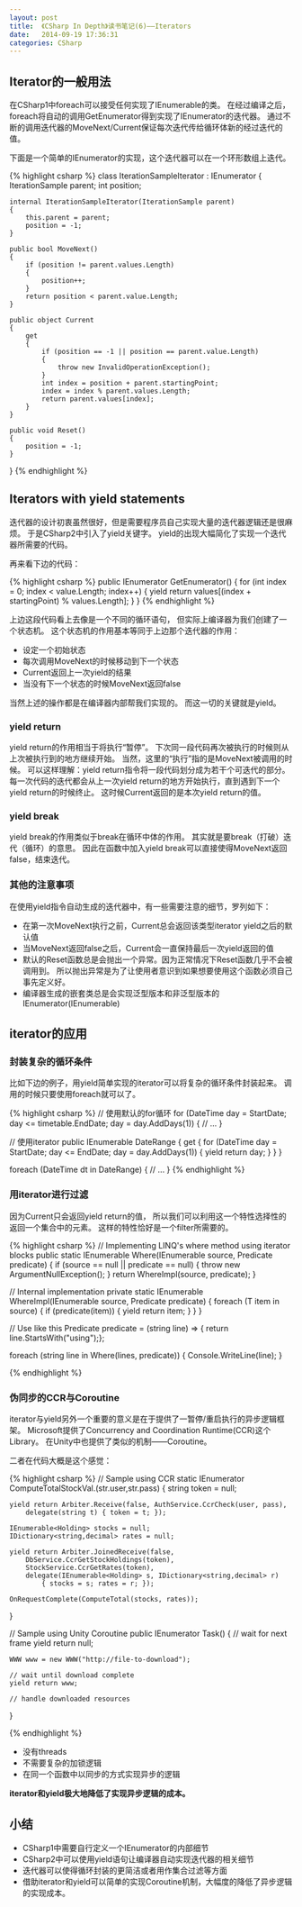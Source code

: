 ```yaml
---
layout: post
title:  《CSharp In Depth》读书笔记(6)——Iterators
date:   2014-09-19 17:36:31
categories: CSharp
---
```


## Iterator的一般用法

在CSharp1中foreach可以接受任何实现了IEnumerable的类。
在经过编译之后，foreach将自动的调用GetEnumerator得到实现了IEnumerator的迭代器。
通过不断的调用迭代器的MoveNext/Current保证每次迭代传给循环体新的经过迭代的值。

下面是一个简单的IEnumerator的实现，这个迭代器可以在一个环形数组上迭代。

{% highlight csharp %}
class IterationSampleIterator : IEnumerator
{
	IterationSample parent;
	int position;
	
	internal IterationSampleIterator(IterationSample parent)
	{
		this.parent = parent;
		position = -1;
	}

	public bool MoveNext()
	{
		if (position != parent.values.Length)
		{
			position++;
		}
		return position < parent.value.Length;
	}

	public object Current
	{
		get
		{
			if (position == -1 || position == parent.value.Length) 
			{
				throw new InvalidOperationException();
			}
			int index = position + parent.startingPoint;
			index = index % parent.values.Length;
			return parent.values[index];
		}
	}

	public void Reset()
	{
		position = -1;
	}
}
{% endhighlight %}


## Iterators with yield statements

迭代器的设计初衷虽然很好，但是需要程序员自己实现大量的迭代器逻辑还是很麻烦。
于是CSharp2中引入了yield关键字。
yield的出现大幅简化了实现一个迭代器所需要的代码。

再来看下边的代码：

{% highlight csharp %}
public IEnumerator GetEnumerator()
{
	for (int index = 0; index < value.Length; index++)
	{
		yield return values[(index + startingPoint) % values.Length];
	}
}
{% endhighlight %}

上边这段代码看上去像是一个不同的循环语句，
但实际上编译器为我们创建了一个状态机。
这个状态机的作用基本等同于上边那个迭代器的作用：

* 设定一个初始状态
* 每次调用MoveNext的时候移动到下一个状态
* Current返回上一次yield的结果
* 当没有下一个状态的时候MoveNext返回false

当然上述的操作都是在编译器内部帮我们实现的。
而这一切的关键就是yield。


### yield return

yield return的作用相当于将执行“暂停”。
下次同一段代码再次被执行的时候则从上次被执行到的地方继续开始。
当然，这里的“执行”指的是MoveNext被调用的时候。
可以这样理解：yield return指令将一段代码划分成为若干个可迭代的部分。
每一次代码的迭代都会从上一次yield return的地方开始执行，直到遇到下一个yield return的时候终止。
这时候Current返回的是本次yield return的值。


### yield break

yield break的作用类似于break在循环中体的作用。
其实就是要break（打破）迭代（循环）的意思。
因此在函数中加入yield break可以直接使得MoveNext返回false，结束迭代。


### 其他的注意事项

在使用yield指令自动生成的迭代器中，有一些需要注意的细节，罗列如下：

* 在第一次MoveNext执行之前，Current总会返回该类型iterator yield之后的默认值
* 当MoveNext返回false之后，Current会一直保持最后一次yield返回的值
* 默认的Reset函数总是会抛出一个异常。因为正常情况下Reset函数几乎不会被调用到。
所以抛出异常是为了让使用者意识到如果想要使用这个函数必须自己事先定义好。
* 编译器生成的嵌套类总是会实现泛型版本和非泛型版本的IEnumerator(IEnumerable)


## iterator的应用

### 封装复杂的循环条件

比如下边的例子，用yield简单实现的iterator可以将复杂的循环条件封装起来。
调用的时候只要使用foreach就可以了。

{% highlight csharp %}
// 使用默认的for循环
for (DateTime day = StartDate; day <= timetable.EndDate; day = day.AddDays(1))
{
	// ...
}

// 使用iterator
public IEnumerable<DateTime> DateRange
{
	get
	{
		for (DateTime day = StartDate; day <= EndDate; day = day.AddDays(1))
		{
			yield return day;
		}
	}
}

foreach (DateTime dt in DateRange)
{
	// ...
}
{% endhighlight %}


### 用iterator进行过滤

因为Current只会返回yield return的值，
所以我们可以利用这一个特性选择性的返回一个集合中的元素。
这样的特性恰好是一个filter所需要的。

{% highlight csharp %}
// Implementing LINQ's where method using iterator blocks
public static IEnumerable<T> Where<T>(IEnumerable<T> source, Predicate<T> predicate)
{
	if (source == null || predicate == null)
	{
	   throw new ArgumentNullException();
	}
    return WhereImpl(source, predicate);
}

// Internal implementation
private static IEnumerable<T> WhereImpl<T>(IEnumerable<T> source, Predicate<T> predicate)
{
	foreach (T item in source)
	{
		if (predicate(item))
		{
			yield return item;
		}
	}
}

// Use like this
Predicate<string> predicate = (string line) => { return line.StartsWith("using");}; 

foreach (string line in Where(lines, predicate))
{
	Console.WriteLine(line);
}

{% endhighlight %}


### 伪同步的CCR与Coroutine

iterator与yield另外一个重要的意义是在于提供了一暂停/重启执行的异步逻辑框架。
Microsoft提供了Concurrency and Coordination Runtime(CCR)这个Library。
在Unity中也提供了类似的机制——Coroutine。

二者在代码大概是这个感觉：

{% highlight csharp %}
// Sample using CCR
static IEnumerator<ITask> ComputeTotalStockVal.(str.user,str.pass)
{
	string token = null;
	
	yield return Arbiter.Receive(false, AuthService.CcrCheck(user, pass),
		delegate(string t) { token = t; });
	
	IEnumerable<Holding> stocks = null;
	IDictionary<string,decimal> rates = null;
	
	yield return Arbiter.JoinedReceive(false,
		DbService.CcrGetStockHoldings(token),
		StockService.CcrGetRates(token),
		delegate(IEnumerable<Holding> s, IDictionary<string,decimal> r)
			{ stocks = s; rates = r; });

	OnRequestComplete(ComputeTotal(stocks, rates));		
}

// Sample using Unity Coroutine
public IEnumerator Task()
{
	// wait for next frame
	yield return null;

	WWW www = new WWW("http://file-to-download");

	// wait until download complete
	yield return www;

	// handle downloaded resources
}

{% endhighlight %}

* 没有threads
* 不需要复杂的加锁逻辑
* 在同一个函数中以同步的方式实现异步的逻辑

**iterator和yield极大地降低了实现异步逻辑的成本。**

## 小结

* CSharp1中需要自行定义一个IEnumerator的内部细节
* CSharp2中可以使用yield语句让编译器自动实现迭代器的相关细节
* 迭代器可以使得循环封装的更简洁或者用作集合过滤等方面
* 借助iterator和yield可以简单的实现Coroutine机制，大幅度的降低了异步逻辑的实现成本。
